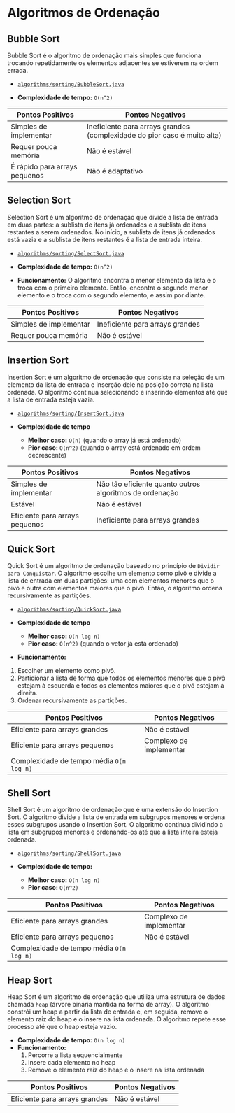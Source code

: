 # Algoritmos de Ordenação

## Bubble Sort
Bubble Sort é o algoritmo de ordenação mais simples que funciona trocando repetidamente os elementos adjacentes se estiverem na ordem errada.

- [`algorithms/sorting/BubbleSort.java`](https://github.com/lauramoroni/ED1/tree/main/algorithms/sorting/BubbleSort.java)

- **Complexidade de tempo:** `O(n^2)`

| Pontos Positivos | Pontos Negativos |
|------------------|------------------|
| Simples de implementar | Ineficiente para arrays grandes (complexidade do pior caso é muito alta)|
| Requer pouca memória | Não é estável |
| É rápido para arrays pequenos | Não é adaptativo |

## Selection Sort
Selection Sort é um algoritmo de ordenação que divide a lista de entrada em duas partes: a sublista de itens já ordenados e a sublista de itens restantes a serem ordenados. No início, a sublista de itens já ordenados está vazia e a sublista de itens restantes é a lista de entrada inteira.

- [`algorithms/sorting/SelectSort.java`](https://github.com/lauramoroni/ED1/tree/main/algorithms/sorting/SelectSort.java)

- **Complexidade de tempo:** `O(n^2)`
- **Funcionamento:** O algoritmo encontra o menor elemento da lista e o troca com o primeiro elemento. Então, encontra o segundo menor elemento e o troca com o segundo elemento, e assim por diante.

| Pontos Positivos | Pontos Negativos |
|------------------|------------------|
| Simples de implementar | Ineficiente para arrays grandes |
| Requer pouca memória | Não é estável |

## Insertion Sort
Insertion Sort é um algoritmo de ordenação que consiste na seleção de um elemento da lista de entrada e inserção dele na posição correta na lista ordenada. O algoritmo continua selecionando e inserindo elementos até que a lista de entrada esteja vazia.

- [`algorithms/sorting/InsertSort.java`](https://github.com/lauramoroni/ED1/tree/main/algorithms/sorting/InsertSort.java)


- **Complexidade de tempo**
   - **Melhor caso:** `O(n)` (quando o array já está ordenado)
   - **Pior caso:** `O(n^2)` (quando o array está ordenado em ordem decrescente)

| Pontos Positivos | Pontos Negativos |
|------------------|------------------|
| Simples de implementar | Não tão eficiente quanto outros algoritmos de ordenação |
| Estável| Não é estável |
| Eficiente para arrays pequenos | Ineficiente para arrays grandes |

## Quick Sort
Quick Sort é um algoritmo de ordenação baseado no princípio de `Dividir para Conquistar`. O algoritmo escolhe um elemento como pivô e divide a lista de entrada em duas partições: uma com elementos menores que o pivô e outra com elementos maiores que o pivô. Então, o algoritmo ordena recursivamente as partições.

- [`algorithms/sorting/QuickSort.java`](https://github.com/lauramoroni/ED1/tree/main/algorithms/sorting/QuickSort.java)


- **Complexidade de tempo**
   - **Melhor caso:** `O(n log n)`
   - **Pior caso:** `O(n^2)` (quando o vetor já está ordenado)

- **Funcionamento:**
1. Escolher um elemento como pivô.
2. Particionar a lista de forma que todos os elementos menores que o pivô estejam à esquerda e todos os elementos maiores que o pivô estejam à direita.
3. Ordenar recursivamente as partições.

| Pontos Positivos | Pontos Negativos |
|------------------|------------------|
| Eficiente para arrays grandes | Não é estável |
| Eficiente para arrays pequenos | Complexo de implementar |
| Complexidade de tempo média `O(n log n)` | |

## Shell Sort
Shell Sort é um algoritmo de ordenação que é uma extensão do Insertion Sort. O algoritmo divide a lista de entrada em subgrupos menores e ordena esses subgrupos usando o Insertion Sort. O algoritmo continua dividindo a lista em subgrupos menores e ordenando-os até que a lista inteira esteja ordenada.

- [`algorithms/sorting/ShellSort.java`](https://github.com/lauramoroni/ED1/tree/main/algorithms/sorting/ShellSort.java)

- **Complexidade de tempo:** 
   - **Melhor caso:** `O(n log n)`
   - **Pior caso:** `O(n^2)`

| Pontos Positivos | Pontos Negativos |
|------------------|------------------|
| Eficiente para arrays grandes | Complexo de implementar |
| Eficiente para arrays pequenos | Não é estável |
| Complexidade de tempo média `O(n log n)` | |

## Heap Sort
Heap Sort é um algoritmo de ordenação que utiliza uma estrutura de dados chamada `heap` (árvore binária mantida na forma de array). O algoritmo constrói um heap a partir da lista de entrada e, em seguida, remove o elemento raiz do heap e o insere na lista ordenada. O algoritmo repete esse processo até que o heap esteja vazio.

- **Complexidade de tempo:** `O(n log n)`
- **Funcionamento:** 
   1. Percorre a lista sequencialmente
   2. Insere cada elemento no heap
   3. Remove o elemento raiz do heap e o insere na lista ordenada

| Pontos Positivos | Pontos Negativos |
|------------------|------------------|
| Eficiente para arrays grandes | Não é estável |